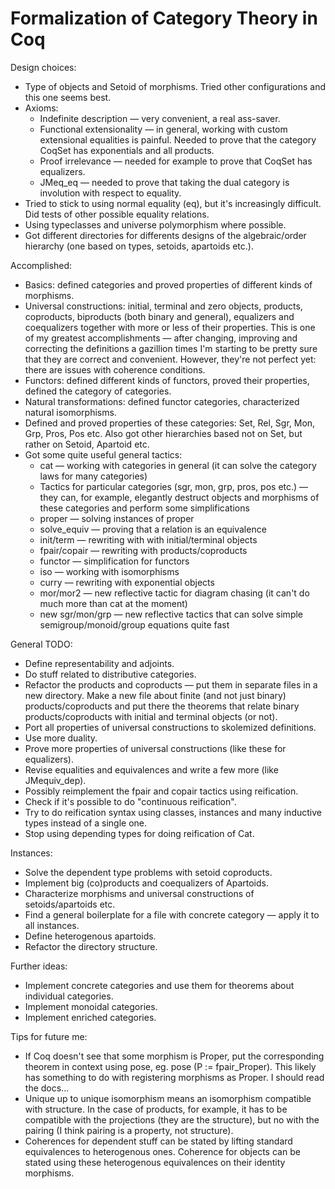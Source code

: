 # Formalization of Category Theory in Coq

Design choices:
 * Type of objects and Setoid of morphisms. Tried other configurations and this one seems best.
 * Axioms:
     - Indefinite description — very convenient, a real ass-saver.
     - Functional extensionality — in general, working with custom extensional equalities is painful. Needed to prove that the category CoqSet has exponentials and all products.
     - Proof irrelevance — needed for example to prove that CoqSet has equalizers.
     - JMeq_eq — needed to prove that taking the dual category is involution with respect to equality.
 * Tried to stick to using normal equality (eq), but it's increasingly difficult. Did tests of other possible equality relations.
 * Using typeclasses and universe polymorphism where possible.
 * Got different directories for differents designs of the algebraic/order hierarchy (one based on types, setoids, apartoids etc.).

Accomplished:
 * Basics: defined categories and proved properties of different kinds of morphisms.
 * Universal constructions: initial, terminal and zero objects, products, coproducts, biproducts (both binary and general), equalizers and coequalizers together with more or less of their properties. This is one of my greatest accomplishments — after changing, improving and correcting the definitions a gazillion times I'm starting to be pretty sure that they are correct and convenient. However, they're not perfect yet: there are issues with coherence conditions.
 * Functors: defined different kinds of functors, proved their properties, defined the category of categories.
 * Natural transformations: defined functor categories, characterized natural isomorphisms.
 * Defined and proved properties of these categories: Set, Rel, Sgr, Mon, Grp, Pros, Pos etc. Also got other hierarchies based not on Set, but rather on Setoid, Apartoid etc.
 * Got some quite useful general tactics:
   * cat — working with categories in general (it can solve the category laws for many categories)
   * Tactics for particular categories (sgr, mon, grp, pros, pos etc.) — they can, for example, elegantly destruct objects and morphisms of these categories and perform some simplifications
   * proper — solving instances of proper
   * solve_equiv —  proving that a relation is an equivalence
   * init/term — rewriting with with initial/terminal objects
   * fpair/copair — rewriting with products/coproducts
   * functor — simplification for functors
   * iso — working with isomorphisms
   * curry — rewriting with exponential objects
   * mor/mor2 — new reflective tactic for diagram chasing (it can't do much more than cat at the moment)
   * new sgr/mon/grp — new reflective tactics that can solve simple semigroup/monoid/group equations quite fast

General TODO:
 * Define representability and adjoints.
 * Do stuff related to distributive categories.
 * Refactor the products and coproducts — put them in separate files in a new directory. Make a new file about finite (and not just binary) products/coproducts and put there the theorems that relate binary products/coproducts with initial and terminal objects (or not).
 * Port all properties of universal constructions to skolemized definitions.
 * Use more duality.
 * Prove more properties of universal constructions (like these for equalizers).
 * Revise equalities and equivalences and write a few more (like JMequiv_dep).
 * Possibly reimplement the fpair and copair tactics using reification.
 * Check if it's possible to do "continuous reification".
 * Try to do reification syntax using classes, instances and many inductive types instead of a single one.
 * Stop using depending types for doing reification of Cat.

Instances:
 * Solve the dependent type problems with setoid coproducts.
 * Implement big (co)products and coequalizers of Apartoids.
 * Characterize morphisms and universal constructions of setoids/apartoids etc.
 * Find a general boilerplate for a file with concrete category — apply it to all instances.
 * Define heterogenous apartoids.
 * Refactor the directory structure.

Further ideas:
 * Implement concrete categories and use them for theorems about individual categories.
 * Implement monoidal categories.
 * Implement enriched categories.

Tips for future me:
 * If Coq doesn't see that some morphism is Proper, put the corresponding theorem in context using pose, eg. pose (P := fpair_Proper). This likely has something to do with registering morphisms as Proper. I should read the docs...
 * Unique up to unique isomorphism means an isomorphism compatible with structure. In the case of products, for example, it has to be compatible with the projections (they are the structure), but no with the pairing (I think pairing is a property, not structure).
 * Coherences for dependent stuff can be stated by lifting standard equivalences to heterogenous ones. Coherence for objects can be stated using these heterogenous equivalences on their identity morphisms.
